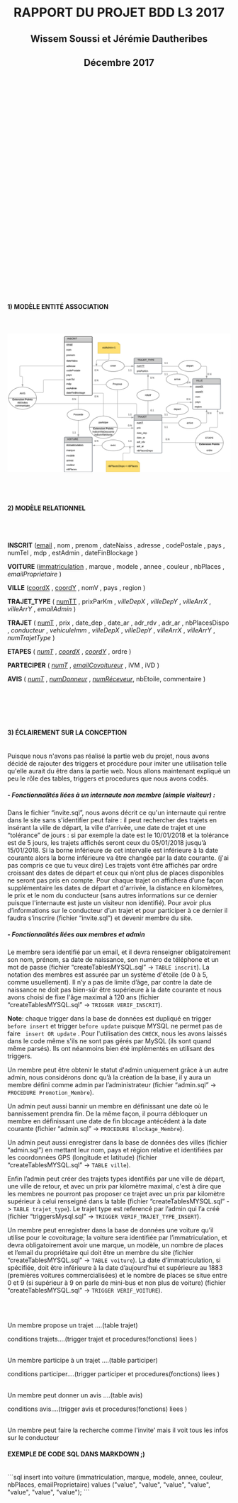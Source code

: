 <br>
<br>
<br>
<br>
<br>
<br>
<br>
<br>
<br>
<br>
<br>
<br>
<br>
<br>
<br>
<br>
<br>
<br>
<br>
<br>
<br>
<br>
<br>
<br>
<br>
<br>

<CENTER>
<h1>RAPPORT DU PROJET BDD L3 2017</H1>
<h2>Wissem Soussi et Jérémie Dautheribes</h2>
<h2>Décembre 2017</h2>
</CENTER>

<br>
<br>
<br>
<br>
<br>
<br>
<br>
<br>
<br>
<br>
<br>
<br>
<br>
<br>
<br>
<br>
<br>
<br>
<br>
<br>
<br>
<br>
<br>
<br>
<br>
<br>
<br>
<br>
<br>


<h4>1) MODÈLE ENTITÉ ASSOCIATION</h4>
<br>
<br>
<img src="./modeleEA.png">
<br>
<br>
<br>
<br>

<h4>2) MODÈLE RELATIONNEL</h4>
<br>
<br>

**INSCRIT**
(<u>email</u> , nom , prenom , dateNaiss , adresse , codePostale , pays , numTel , mdp , estAdmin , dateFinBlockage )

**VOITURE** (<u>immatriculation</u> , marque , modele , annee , couleur , nbPlaces , _emailProprietaire_ )

**VILLE**
(<u>coordX</u> , <u>coordY</u> , nomV , pays , region )

**TRAJET_TYPE**
( <u>numTT</u> , prixParKm , _villeDepX_ ,  _villeDepY_ , _villeArrX_ , _villeArrY_ , _emailAdmin_ )

**TRAJET**
( <u>numT</u> , prix , date_dep , date_ar , adr_rdv , adr_ar , nbPlacesDispo , _conducteur_ , _vehiculeImm_ ,  _villeDepX_ ,  _villeDepY_ , _villeArrX_ , _villeArrY_ , _numTrajetType_ )

**ETAPES**
( <u>_numT_</u> , <u>_coordX_</u> , <u>_coordY_</u> , ordre )

**PARTECIPER**
( <u>_numT_</u> , <u>_emailCovoitureur_</u> , iVM , iVD )


**AVIS**
( <u>_numT_</u> , <u>_numDonneur_</u> , <u>_numRéceveur_</u>, nbEtoile, commentaire )
<br>
<br>
<br>
<br>
<br>
<br>

<h4> 3) ÉCLAIREMENT SUR LA CONCEPTION</h4>
<br>
Puisque nous n'avons pas réalisé la partie web du projet, nous avons décidé de rajouter des triggers et procédure pour imiter une utilisation telle qu'elle aurait du être dans la partie web. Nous allons maintenant expliqué un peu le rôle des tables, triggers et procedures que nous avons codés.

<h5> - Fonctionnalités liées à un internaute non membre (simple visiteur) :</h5>
Dans le fichier “invite.sql”, nous avons décrit ce qu'un internaute qui rentre dans le site sans s'identifier peut faire : il peut rechercher des trajets en insérant la ville de départ, la ville d'arrivée, une date de trajet et une “tolérance” de jours : si par exemple la date est le 10/01/2018 et la tolérance est de 5 jours, les trajets affichés seront ceux du 05/01/2018 jusqu’à 15/01/2018.
Si la borne inférieure de cet intervalle est inférieure à la date courante alors la borne inférieure va être changée par la date courante. (j'ai pas compris ce que tu veux dire)
Les trajets vont être affichés par ordre croissant des dates de départ et ceux qui n’ont plus de places disponibles ne seront pas pris en compte.
Pour chaque trajet on affichera d’une façon supplémentaire les dates de départ et d'arrivée, la distance en kilomètres, le prix et le nom du conducteur (sans autres informations sur ce dernier puisque l'internaute est juste un visiteur non identifié).
Pour avoir plus d’informations sur le conducteur d’un trajet et pour participer à ce dernier il faudra s’inscrire (fichier “invite.sql”) et devenir membre du site.

<h5>- Fonctionnalités liées aux membres et admin </h5>

Le membre sera identifié par un email, et il devra renseigner obligatoirement son nom, prénom, sa date de naissance, son numéro de téléphone et un mot de passe (fichier “createTablesMYSQL.sql” -> `TABLE inscrit`).
La notation des membres est assurée par un système d'étoile (de 0 à 5, comme usuellement). Il n’y a pas de limite d’âge, par contre la date de naissance ne doit pas bien-sûr être supérieure à la date courante et nous avons choisi de fixe l'âge maximal à 120 ans (fichier “createTablesMYSQL.sql” -> `TRIGGER VERIF_INSCRIT`).

**Note**: chaque trigger dans la base de données est dupliqué en trigger `before insert` et trigger `before update` puisque MYSQL ne permet pas de faire ` insert OR update` . Pour l'utilisation des `CHECK`, nous les avons laissés dans le code même s'ils ne sont pas gérés par MySQL (ils sont quand même parsés). Ils ont néanmoins bien été implémentés en utilisant des triggers.





Un membre peut être obtenir le statut d'admin uniquement grâce à  un autre admin, nous considérons donc qu’à la création de la base, il y aura un membre défini comme admin par l’administrateur (fichier “admin.sql” -> `PROCEDURE Promotion_Membre`).


Un admin peut aussi bannir un membre en définissant une date où le bannissement prendra fin. De la même façon, il pourra débloquer un membre en définissant une date de fin blocage antécédent à la date courante  (fichier “admin.sql” -> `PROCEDURE Blockage_Membre`).

Un admin peut aussi enregistrer dans la base de données des villes (fichier “admin.sql”) en mettant leur nom, pays et région relative et identifiées par les coordonnées GPS (longitude et latitude) (fichier “createTablesMYSQL.sql” -> `TABLE ville`).

Enfin l’admin peut créer des trajets types identifiés par une ville de départ, une ville de retour, et avec un prix par kilomètre maximal, c'est à dire que les membres ne pourront pas proposer ce trajet avec un prix par kilomètre supérieur à celui renseigné dans la table (fichier “createTablesMYSQL.sql” -> `TABLE trajet_type`). Le trajet type est referencé par l’admin qui l’a créé (fichier “triggersMysql.sql” -> `TRIGGER VERIF_TRAJET_TYPE_INSERT`).

Un membre peut enregistrer dans la base de données une voiture qu’il utilise pour le covoiturage; la voiture sera identifiée par l’immatriculation, et devra obligatoirement avoir une marque, un modèle, un nombre de places et l’email du propriétaire qui doit être un membre du site (fichier “createTablesMYSQL.sql” -> `TABLE voiture`).
La date d’immatriculation, si spécifiée, doit être inférieure à la date d’aujourd’hui et supérieure au 1883 (premières voitures commercialisées) et le nombre de places se situe entre 0 et 9 (si supérieur à 9 on parle de mini-bus et non plus de voiture) (fichier “createTablesMYSQL.sql” -> `TRIGGER VERIF_VOITURE`).

<br>
<br>

Un membre propose un trajet ....(table trajet)

conditions trajets....(trigger trajet et procedures(fonctions) liees )
<br>
<br>

Un membre participe à un trajet ....(table participer)

conditions participer....(trigger participer et procedures(fonctions) liees )
<br>
<br>

Un membre peut donner un avis ....(table avis)

conditions avis....(trigger avis et procedures(fonctions) liees )
<br>
<br>

Un membre peut faire la recherche comme l'invite' mais il voit tous les infos sur le conducteur

<h4>EXEMPLE DE CODE SQL DANS MARKDOWN ;)</h4>
<br>
```sql
insert into voiture (immatriculation, marque, modele, annee, couleur, nbPlaces, emailProprietaire)
values ("value", "value", "value", "value", "value", "value", "value");
```

